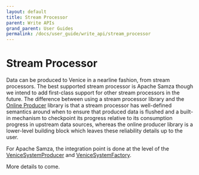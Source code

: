 ```yaml
---
layout: default
title: Stream Processor
parent: Write APIs
grand_parent: User Guides
permalink: /docs/user_guide/write_api/stream_processor
---
```

# Stream Processor

Data can be produced to Venice in a nearline fashion, from stream processors. The best supported stream processor is
Apache Samza though we intend to add first-class support for other stream processors in the future. The difference
between using a stream processor library and the [Online Producer](./online_producer.md) library is that a stream 
processor has well-defined semantics around when to ensure that produced data is flushed and a built-in mechanism to 
checkpoint its progress relative to its consumption progress in upstream data sources, whereas the online producer 
library is a lower-level building block which leaves these reliability details up to the user.

For Apache Samza, the integration point is done at the level of the [VeniceSystemProducer](https://github.com/linkedin/venice/blob/main/integrations/venice-samza/src/main/java/com/linkedin/venice/samza/VeniceSystemProducer.java)
and [VeniceSystemFactory](https://github.com/linkedin/venice/blob/main/integrations/venice-samza/src/main/java/com/linkedin/venice/samza/VeniceSystemFactory.java).

More details to come.